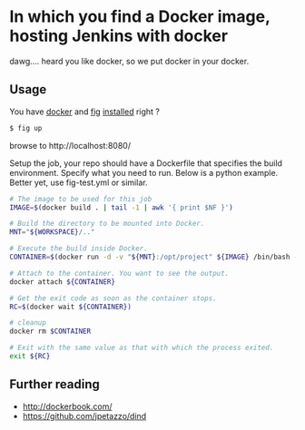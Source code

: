 In which you find a Docker image, hosting Jenkins with docker 
=============================================================

dawg.... heard you like docker, so we put docker in your docker.

Usage
-----
You have [docker](https://docs.docker.com/installation/) and [fig](http://www.fig.sh/install.html) [installed](https://github.com/muccg/ccg-devsetup) right ?

``` bash
$ fig up
```

browse to http://localhost:8080/

Setup the job, your repo should have a Dockerfile that specifies the build environment. Specify what you need to run. Below is a python example. Better yet, use fig-test.yml or similar.

``` bash
# The image to be used for this job
IMAGE=$(docker build . | tail -1 | awk '{ print $NF }')

# Build the directory to be mounted into Docker.
MNT="${WORKSPACE}/.."

# Execute the build inside Docker.
CONTAINER=$(docker run -d -v "${MNT}:/opt/project" ${IMAGE} /bin/bash -c 'cd /workspace && python setup.py')

# Attach to the container. You want to see the output.
docker attach ${CONTAINER}

# Get the exit code as soon as the container stops.
RC=$(docker wait ${CONTAINER})

# cleanup
docker rm $CONTAINER

# Exit with the same value as that with which the process exited.
exit ${RC}
```

Further reading
---------------
* http://dockerbook.com/
* https://github.com/jpetazzo/dind

